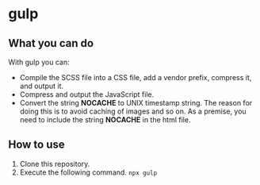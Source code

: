 # gulp

## What you can do
With gulp you can:
- Compile the SCSS file into a CSS file, add a vendor prefix, compress it, and output it. 
- Compress and output the JavaScript file.
- Convert the string __NOCACHE__ to UNIX timestamp string.
The reason for doing this is to avoid caching of images and so on.
As a premise, you need to include the string __NOCACHE__ in the html file.


## How to use
1. Clone this repository.
2. Execute the following command.
`npx gulp`

